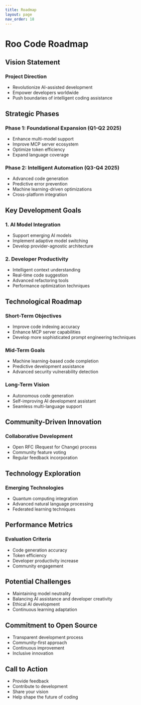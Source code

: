 ```yaml
---
title: Roadmap
layout: page
nav_order: 18
---
```


# Roo Code Roadmap

## Vision Statement

### Project Direction
- Revolutionize AI-assisted development
- Empower developers worldwide
- Push boundaries of intelligent coding assistance

## Strategic Phases

### Phase 1: Foundational Expansion (Q1-Q2 2025)
- Enhance multi-model support
- Improve MCP server ecosystem
- Optimize token efficiency
- Expand language coverage

### Phase 2: Intelligent Automation (Q3-Q4 2025)
- Advanced code generation
- Predictive error prevention
- Machine learning-driven optimizations
- Cross-platform integration

## Key Development Goals

### 1. AI Model Integration
- Support emerging AI models
- Implement adaptive model switching
- Develop provider-agnostic architecture

### 2. Developer Productivity
- Intelligent context understanding
- Real-time code suggestion
- Advanced refactoring tools
- Performance optimization techniques

## Technological Roadmap

### Short-Term Objectives
- Improve code indexing accuracy
- Enhance MCP server capabilities
- Develop more sophisticated prompt engineering techniques

### Mid-Term Goals
- Machine learning-based code completion
- Predictive development assistance
- Advanced security vulnerability detection

### Long-Term Vision
- Autonomous code generation
- Self-improving AI development assistant
- Seamless multi-language support

## Community-Driven Innovation

### Collaborative Development
- Open RFC (Request for Change) process
- Community feature voting
- Regular feedback incorporation

## Technology Exploration

### Emerging Technologies
- Quantum computing integration
- Advanced natural language processing
- Federated learning techniques

## Performance Metrics

### Evaluation Criteria
- Code generation accuracy
- Token efficiency
- Developer productivity increase
- Community engagement

## Potential Challenges
- Maintaining model neutrality
- Balancing AI assistance and developer creativity
- Ethical AI development
- Continuous learning adaptation

## Commitment to Open Source
- Transparent development process
- Community-first approach
- Continuous improvement
- Inclusive innovation

## Call to Action
- Provide feedback
- Contribute to development
- Share your vision
- Help shape the future of coding
